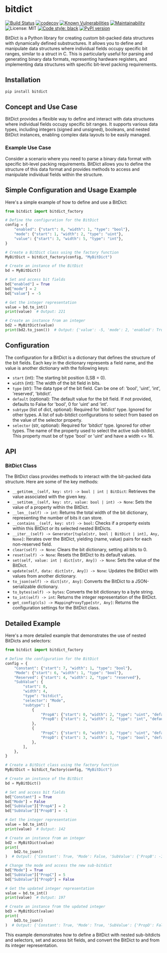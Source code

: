 
# bitdict

[![Build Status](https://github.com/Shapedsundew9/bitdict/actions/workflows/python-package.yml/badge.svg)](https://github.com/Shapedsundew9/bitdict/actions/workflows/python-package.yml)
[![codecov](https://codecov.io/gh/Shapedsundew9/bitdict/graph/badge.svg?token=W3H0k3dZ51)](https://codecov.io/gh/Shapedsundew9/bitdict)
[![Known Vulnerabilities](https://snyk.io/test/github/shapedsundew9/bitdict/badge.svg)](https://snyk.io/test/github/shapedsundew9/bitdict)
[![Maintainability](https://api.codeclimate.com/v1/badges/d76bcc73ae04362a2f7f/maintainability)](https://codeclimate.com/github/Shapedsundew9/bitdict/maintainability)
![License: MIT](https://img.shields.io/badge/License-MIT-yellow.svg)
[![Code style: black](https://img.shields.io/badge/code%20style-black-000000.svg)](https://github.com/psf/black)
[![PyPI version](https://badge.fury.io/py/bitdict.svg)](https://pypi.org/project/bitdict/)

BitDict is a Python library for creating custom bit-packed data structures with dynamically defined substructures. It allows you to define and manipulate data structures where individual fields occupy specific bit ranges, similar to a struct in C. This is particularly useful for parsing and generating binary data formats, representing hardware registers, and implementing data structures with specific bit-level packing requirements.

## Installation

```bash
pip install bitdict
```

## Concept and Use Case

BitDict provides a flexible way to define and interact with data structures where individual fields occupy specific bit ranges. It supports various data types, including integers (signed and unsigned), booleans, and nested BitDict instances, enabling complex data layouts to be easily managed.

### Example Use Case

Consider a scenario where you need to parse a binary data format with specific bit-level packing requirements. BitDict allows you to define the structure of this data format and provides methods to access and manipulate individual fields within the structure.

## Simple Configuration and Usage Example

Here's a simple example of how to define and use a BitDict:

```python
from bitdict import bitdict_factory

# Define the configuration for the BitDict
config = {
    "enabled": {"start": 0, "width": 1, "type": "bool"},
    "mode": {"start": 1, "width": 2, "type": "uint"},
    "value": {"start": 3, "width": 5, "type": "int"},
}

# Create a BitDict class using the factory function
MyBitDict = bitdict_factory(config, "MyBitDict")

# Create an instance of the BitDict
bd = MyBitDict()

# Set and access bit fields
bd["enabled"] = True
bd["mode"] = 2
bd["value"] = -5

# Get the integer representation
value = bd.to_int()
print(value)  # Output: 221

# Create an instance from an integer
bd2 = MyBitDict(value)
print(bd2.to_json())  # Output: {'value': -5, 'mode': 2, 'enabled': True}
```

## Configuration

The configuration for a BitDict is a dictionary that defines the structure of the bit fields. Each key in the dictionary represents a field name, and the value is another dictionary with the following keys:

- `start` (int): The starting bit position (LSB = 0).
- `width` (int): The width of the bit field in bits.
- `type` (str): The data type of the bit field. Can be one of: 'bool', 'uint', 'int', 'reserved', 'bitdict'.
- `default` (optional): The default value for the bit field. If not provided, defaults to False for 'bool', 0 for 'uint' and 'int'.
- `subtype` (list of dict, optional): Required for 'bitdict' type. Ignored for other types. A list of sub-bitdict configurations to select from based on the value of the selector property.
- `selector` (str, optional): Required for 'bitdict' type. Ignored for other types. The name of the property used to select the active sub-bitdict. This property must be of type 'bool' or 'uint' and have a width <= 16.

## API

### BitDict Class

The BitDict class provides methods to interact with the bit-packed data structure. Here are some of the key methods:

- `__getitem__(self, key: str) -> bool | int | BitDict`: Retrieves the value associated with the given key.
- `__setitem__(self, key: str, value: bool | int) -> None`: Sets the value of a property within the BitDict.
- `__len__(self) -> int`: Returns the total width of the bit dictionary, representing the number of bits it can store.
- `__contains__(self, key: str) -> bool`: Checks if a property exists within this BitDict or its selected nested BitDicts.
- `__iter__(self) -> Generator[tuple[str, bool | BitDict | int], Any, None]`: Iterates over the BitDict, yielding (name, value) pairs for each non-reserved field.
- `clear(self) -> None`: Clears the bit dictionary, setting all bits to 0.
- `reset(self) -> None`: Resets the BitDict to its default values.
- `set(self, value: int | dict[str, Any]) -> None`: Sets the value of the BitDict.
- `update(self, data: dict[str, Any]) -> None`: Updates the BitDict with values from another dictionary.
- `to_json(self) -> dict[str, Any]`: Converts the BitDict to a JSON-serializable dictionary.
- `to_bytes(self) -> bytes`: Converts the bit dictionary to a byte string.
- `to_int(self) -> int`: Returns the integer representation of the BitDict.
- `get_config(cls) -> MappingProxyType[str, Any]`: Returns the configuration settings for the BitDict class.

## Detailed Example

Here's a more detailed example that demonstrates the use of nested BitDicts and selectors:

```python
from bitdict import bitdict_factory

# Define the configuration for the BitDict
config = {
    "Constant": {"start": 7, "width": 1, "type": "bool"},
    "Mode": {"start": 6, "width": 1, "type": "bool"},
    "Reserved": {"start": 4, "width": 2, "type": "reserved"},
    "SubValue": {
        "start": 0,
        "width": 4,
        "type": "bitdict",
        "selector": "Mode",
        "subtype": [
            {
                "PropA": {"start": 0, "width": 2, "type": "uint", "default": 0},
                "PropB": {"start": 2, "width": 2, "type": "int", "default": -1},
            },
            {
                "PropC": {"start": 0, "width": 3, "type": "uint", "default": 1},
                "PropD": {"start": 3, "width": 1, "type": "bool", "default": True},
            },
        ],
    },
}

# Create a BitDict class using the factory function
MyBitDict = bitdict_factory(config, "MyBitDict")

# Create an instance of the BitDict
bd = MyBitDict()

# Set and access bit fields
bd["Constant"] = True
bd["Mode"] = False
bd["SubValue"]["PropA"] = 2
bd["SubValue"]["PropB"] = -1

# Get the integer representation
value = bd.to_int()
print(value)  # Output: 142

# Create an instance from an integer
bd2 = MyBitDict(value)
print(
    bd2.to_json()
)  # Output: {'Constant': True, 'Mode': False, 'SubValue': {'PropB': -1, 'PropA': 2}}

# Change the mode and access the new sub-bitdict
bd["Mode"] = True
bd["SubValue"]["PropC"] = 5
bd["SubValue"]["PropD"] = False

# Get the updated integer representation
value = bd.to_int()
print(value)  # Output: 197

# Create an instance from the updated integer
bd3 = MyBitDict(value)
print(
    bd3.to_json()
)  # Output: {'Constant': True, 'Mode': True, 'SubValue': {'PropD': False, 'PropC': 5}}
```

This example demonstrates how to define a BitDict with nested sub-bitdicts and selectors, set and access bit fields, and convert the BitDict to and from its integer representation.
